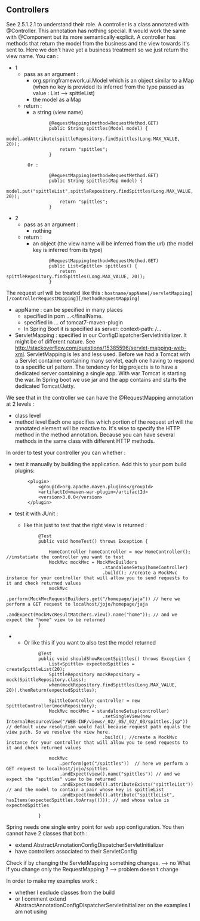 Controllers
-----------
See 2.5.1.2.1 to understand their role.
A controller is a class annotated with @Controller. This annotation has nothing special. It would work the same with @Component but its more semantically explicit.
A controller has methods that return the model from the business and the view towards it's sent to. Here we don't have yet a business treatment so we just return the view name.
You can :

- 1
    * pass as an argument :
        * org.springframework.ui.Model which is an object similar to a Map (when no key is provided its inferred from the type passed as value : List<Spittle> --> spittleList)
        * the model as a Map
    * return :
        * a string (view name)
```
                @RequestMapping(method=RequestMethod.GET)
                public String spittles(Model model) {
                    model.addAttribute(spittleRepository.findSpittles(Long.MAX_VALUE, 20));
                    return "spittles";
                }
```
            Or :
```
                @RequestMapping(method=RequestMethod.GET)
                public String spittles(Map model) {
                    model.put("spittleList",spittleRepository.findSpittles(Long.MAX_VALUE, 20));
                    return "spittles";
                }
```
- 2
    * pass as an argument :
        * nothing
    * return :
        * an object (the view name will be inferred from the url) (the model key is inferred from its type)
```
                @RequestMapping(method=RequestMethod.GET)
                public List<Spittle> spittles() {
                    return spittleRepository.findSpittles(Long.MAX_VALUE, 20));
                }
```
The request url will be treated like this :
```hostname/appName[/servletMapping][/controllerRequestMapping][/methodRequestMapping]```

* appName : can be specified in many places
    * specified in pom <build><finalName>...</finalName</build>.
    * specified in <plugin><configuration><path>...</path> of <artifactId>tomcat7-maven-plugin</artifactId>
    * In Spring Boot it is specified as server: context-path: /...
* ServletMapping : specified in our ConfigDispatcherServletInitializer. It might be of different nature. See http://stackoverflow.com/questions/15385596/servlet-mapping-web-xml.
    ServletMapping is les and less used. Before we had a Tomcat with a Servlet container containing many servlet, each one having to respond to a specific url pattern.
    The tendency for big projects is to have a dedicated server containing a single app. With war Tomcat is starting the war.
    In Spring boot we use jar and the app contains and starts the dedicated Tomcat/Jetty.

We see that in the controller we can have the @RequestMapping annotation at 2 levels :

* class level
* method level
Each one specifies which portion of the request url will the annotated element will be reactive to.
It's wise to specify the HTTP method in the method annotation. Because you can have several methods in the same class with different HTTP methods.

In order to test your controller you can whether :

* test it manually by building the application. Add this to your pom build plugins:
```
        <plugin>
            <groupId>org.apache.maven.plugins</groupId>
            <artifactId>maven-war-plugin</artifactId>
            <version>3.0.0</version>
        </plugin>
```
* test it with JUnit :

    * like this just to test that the right view is returned :
```
            @Test
            public void homeTest() throws Exception {

                HomeController homeController = new HomeController(); //instatiate the controller you want to test
                MockMvc mockMvc = MockMvcBuilders
                                    .standaloneSetup(homeController)
                                    .build(); //create a MockMvc instance for your controller that will allow you to send requests to it and check returned values
                mockMvc
                    .perform(MockMvcRequestBuilders.get("/homepage/jaja")) // here we perform a GET request to localhost/jojo/homepage/jaja
                    .andExpect(MockMvcResultMatchers.view().name("home")); // and we expect the "home" view to be returned
            }
```

*
    * Or like this if you want to also test the model returned

```
            @Test
            public void shouldShowRecentSpittles() throws Exception {
                List<Spittle> expectedSpittles = createSpittleList(20);
                SpittleRepository mockRepository = mock(SpittleRepository.class);
                when(mockRepository.findSpittles(Long.MAX_VALUE, 20)).thenReturn(expectedSpittles);
        
                SpittleController controller = new SpittleController(mockRepository);
                MockMvc mockMvc = standaloneSetup(controller)
                                    .setSingleView(new InternalResourceView("/WEB-INF/views/_02/_05/_02/_03/spittles.jsp")) // default view resolution would fail because request path equals the view path. So we resolve the view here.
                                    .build(); //create a MockMvc instance for your controller that will allow you to send requests to it and check returned values
    
                mockMvc
                    .perform(get("/spittles"))  // here we perform a GET request to localhost/jojo/spittles
                    .andExpect(view().name("spittles")) // and we expect the "spittles" view to be returned
                    .andExpect(model().attributeExists("spittleList")) // and the model to contain a pair whose key is spittleList
                    .andExpect(model().attribute("spittleList", hasItems(expectedSpittles.toArray()))); // and whose value is expectedSpittles
    
            }
```

Spring needs one single entry point for web app configuration.
You then cannot have 2 classes that both :

* extend AbstractAnnotationConfigDispatcherServletInitializer
* have controllers associated to their ServletConfig

Check if by changing the ServletMapping something changes. --> no
What if you change only the RequestMapping ? --> problem doesn't change

In order to make my examples work :
 
* whether I exclude classes from the build
* or I comment extend AbstractAnnotationConfigDispatcherServletInitializer on the examples I am not using
